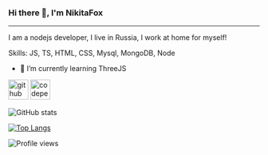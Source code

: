 ### Hi there 👋, I'm NikitaFox

---

I am a nodejs developer, I live in Russia, I work at home for myself!

Skills: JS, TS, HTML, CSS, Mysql, MongoDB, Node

- 🌱 I’m currently learning ThreeJS 

[<img src='https://cdn.jsdelivr.net/npm/simple-icons@3.0.1/icons/github.svg' alt='github' height='40'>](https://github.com/nikitafox)  [<img src='https://cdn.jsdelivr.net/npm/simple-icons@3.0.1/icons/codepen.svg' alt='codepen' height='40'>](https://codepen.io/nikitafox)  

![GitHub stats](https://github-readme-stats.vercel.app/api?username=nikitafox&show_icons=true&theme=nord)

[![Top Langs](https://github-readme-stats.vercel.app/api/top-langs/?username=nikitafox&theme=nord)](https://github.com/anuraghazra/github-readme-stats)

![Profile views](https://gpvc.arturio.dev/nikitafox)  
